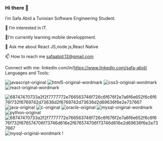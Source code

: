 ### Hi there 👋

I’m Safa Abid a Tunisian Software Engineering Student.

👀 I’m interested in IT.

🌱I’m currently learning mobile developpment.

💬 Ask me about React JS,node js,React Native

📫 How to reach me safaabid.12@gmail.com

Connect with me:
linkedin.com/in/https://www.linkedin.com/safa-abid/ 
Languages and Tools:

![javascript-original](https://user-images.githubusercontent.com/83448722/190692239-10b7e1cf-9db1-4eb3-b571-fa8f0f3e5d7d.svg)
![html5-original-wordmark](https://user-images.githubusercontent.com/83448722/190692864-4ee7c6a0-dca5-448b-90e4-84f0b4fbab37.svg)
![css3-original-wordmark](https://user-images.githubusercontent.com/83448722/190692872-250355e9-8f0a-4391-8f37-1ae776c53b7f.svg)
![react-original-wordmark](https://user-images.githubusercontent.com/83448722/190693070-d48ddfc8-0eaf-4c34-aa53-0058fb1ce5f5.svg)

![68747470733a2f2f7777772e766563746f726c6f676f2e7a6f6e652f6c6f676f732f6769742d73636d2f6769742d73636d2d69636f6e2e737667](https://user-images.githubusercontent.com/83448722/190692898-7c69b183-e6f3-4e98-a23c-93b7657e736b.svg)
![java-original](https://user-images.githubusercontent.com/83448722/190692913-b0bd4926-e5ee-4be0-b6b7-7a45a0857c48.svg)
![c-original](https://user-images.githubusercontent.com/83448722/190692973-9e4f6604-1fef-4ea1-9c3d-5357df0af0de.svg)
![oracle-original](https://user-images.githubusercontent.com/83448722/190693004-417ee8ba-932d-4b90-a6e7-5852c8a855a3.svg)
![mysql-original-wordmark](https://user-images.githubusercontent.com/83448722/190693015-b288f9f1-2a8c-4818-b535-067e34bf695c.svg)
![python-original](https://user-images.githubusercontent.com/83448722/190693043-07dc4e7d-1a2d-492a-aafa-a23cbf1c0ac9.svg)
![68747470733a2f2f7777772e766563746f726c6f676f2e7a6f6e652f6c6f676f732f676574706f73746d616e2f676574706f73746d616e2d69636f6e2e737667](https://user-images.githubusercontent.com/83448722/190693054-52357d25-cbd5-4842-9d3c-7a739565aae5.svg)
![mysql-original-wordmark](https://user-images.githubusercontent.com/83448722/190693085-ed6e61fd-0291-465c-af8e-147ae04ba0aa.svg)
!
